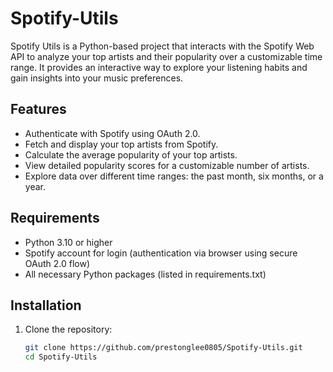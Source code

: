 # Spotify-Utils 

Spotify Utils is a Python-based project that interacts with the Spotify Web API to analyze your top artists and their popularity over a customizable time range. It provides an interactive way to explore your listening habits and gain insights into your music preferences.

## Features
- Authenticate with Spotify using OAuth 2.0.
- Fetch and display your top artists from Spotify.
- Calculate the average popularity of your top artists.
- View detailed popularity scores for a customizable number of artists.
- Explore data over different time ranges: the past month, six months, or a year.

## Requirements
- Python 3.10 or higher
- Spotify account for login (authentication via browser using secure OAuth 2.0 flow)
- All necessary Python packages (listed in requirements.txt)

## Installation

1. Clone the repository:
   ```bash
   git clone https://github.com/prestonglee0805/Spotify-Utils.git
   cd Spotify-Utils
